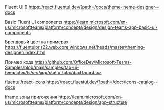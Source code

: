 Fluent UI 9
https://react.fluentui.dev/?path=/docs/theme-theme-designer--docs


Basic Fluent UI components
https://learn.microsoft.com/en-us/microsoftteams/platform/concepts/design/design-teams-app-basic-ui-components


Брендовый цвет на примерах
https://fluentuipr.z22.web.core.windows.net/heads/master/theming-designer/index.html 

Пример кода
https://github.com/OfficeDev/Microsoft-Teams-Samples/blob/main/samples/tab-ui-templates/ts/src/app/static_tabs/dashboard.tsx

fluentui/react-icons
https://react.fluentui.dev/?path=/docs/icons-catalog--docs

iframe зоны приложения
https://learn.microsoft.com/en-us/microsoftteams/platform/concepts/design/app-structure